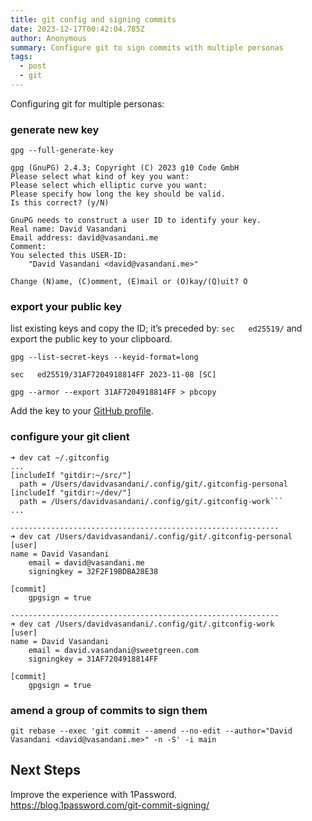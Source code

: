 ```yaml
---
title: git config and signing commits
date: 2023-12-17T00:42:04.785Z
author: Anonymous
summary: Configure git to sign commits with multiple personas
tags:
  - post
  - git
---
```

Configuring git for multiple personas:

### generate new key

```
gpg --full-generate-key

gpg (GnuPG) 2.4.3; Copyright (C) 2023 g10 Code GmbH
Please select what kind of key you want:
Please select which elliptic curve you want:
Please specify how long the key should be valid.
Is this correct? (y/N)

GnuPG needs to construct a user ID to identify your key.
Real name: David Vasandani
Email address: david@vasandani.me
Comment:
You selected this USER-ID:
    "David Vasandani <david@vasandani.me>"

Change (N)ame, (C)omment, (E)mail or (O)kay/(Q)uit? O
```

### export your public key

list existing keys and copy the ID; it’s preceded by: `sec   ed25519/` and export the public key to your clipboard.

```
gpg --list-secret-keys --keyid-format=long

sec   ed25519/31AF7204918814FF 2023-11-08 [SC]

gpg --armor --export 31AF7204918814FF > pbcopy
```

Add the key to your [GitHub profile](https://github.com/settings/keys).

### configure your git client

````
➜ dev cat ~/.gitconfig
...
[includeIf "gitdir:~/src/"]
  path = /Users/davidvasandani/.config/git/.gitconfig-personal
[includeIf "gitdir:~/dev/"]
  path = /Users/davidvasandani/.config/git/.gitconfig-work```
...

------------------------------------------------------------
➜ dev cat /Users/davidvasandani/.config/git/.gitconfig-personal
[user]
name = David Vasandani
	email = david@vasandani.me
	signingkey = 32F2F19BDBA28E38

[commit]
	gpgsign = true

------------------------------------------------------------
➜ dev cat /Users/davidvasandani/.config/git/.gitconfig-work
[user]
name = David Vasandani
	email = david.vasandani@sweetgreen.com
	signingkey = 31AF7204918814FF

[commit]
	gpgsign = true
````

### amend a group of commits to sign them

```
git rebase --exec 'git commit --amend --no-edit --author="David Vasandani <david@vasandani.me>" -n -S' -i main
```

## Next Steps

Improve the experience with 1Password.\
<https://blog.1password.com/git-commit-signing/>